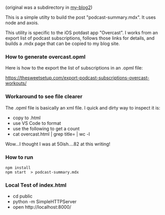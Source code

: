 (original was a subdirectory in [my-blog2](https://github.com/alpiepho/my-blog2))

This is a simple utilty to build the post "podcast-summary.mdx".  It uses node and axois.

This utility is specific to the iOS potdast app "Overcast".  I works from an export list
of podcast subscriptions, follows those links for details, and builds a .mdx page
that can be copied to my blog site.

### How to generate overcast.opml

Here is how to the export
the list of subscriptions in an .opml file:

https://thesweetsetup.com/export-podcast-subscriptions-overcast-workouts/


### Workaround to see file clearer

The .opml file is basically an xml file.  I quick and dirty way to inspect it is:

- copy to .html
- use VS Code to format
- use the following to get a count
- cat overcast.html | grep title= | wc -l

Wow...I thought I was at 50ish....82 at this writing!


### How to run

```
npm install
npm start  > podcast-summary.mdx
```
 
### Local Test of index.html

- cd public
- python -m SimpleHTTPServer
- open http://localhost:8000/


